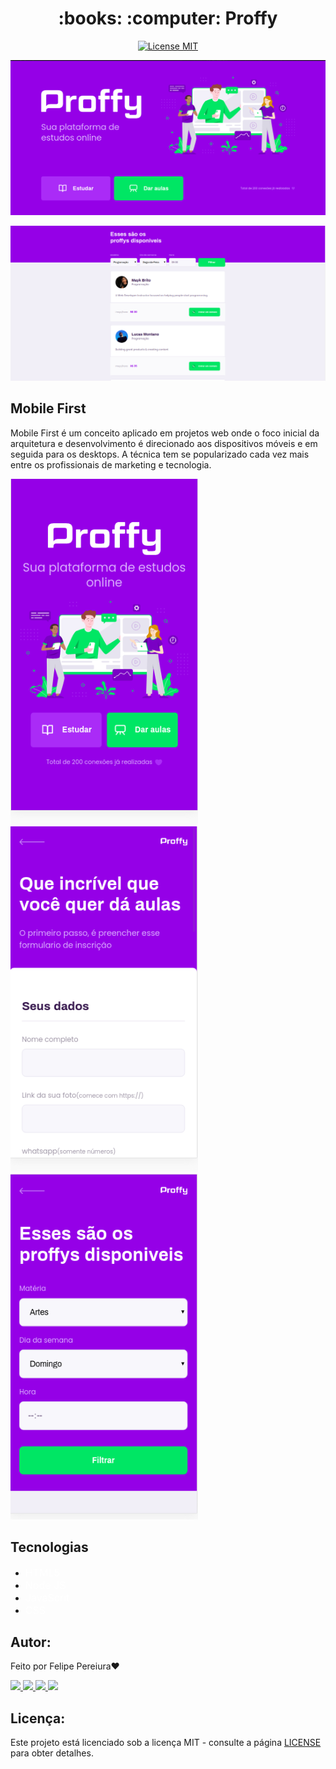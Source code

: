 <h1 align="center"> :books: :computer: Proffy </h1>
<p align="center">
  <a href="https://opensource.org/licenses/MIT">
    <img src="https://img.shields.io/badge/License-MIT-blue.svg" alt="License MIT">
  </a>
</p>


![proffy](https://github.com/pereirafelipe/proffy-nlw2/blob/master/public/images/proffy.png)

![lista](https://github.com/pereirafelipe/proffy-nlw2/blob/master/public/images/proffyList.png)





## Mobile First
<p> Mobile First é um conceito aplicado em projetos web onde o foco inicial da arquitetura e desenvolvimento é direcionado aos dispositivos móveis e em seguida para os desktops. A técnica tem se popularizado cada vez mais entre os profissionais de marketing e tecnologia. 


<div "display: flex">
<img src="https://github.com/pereirafelipe/proffy-nlw2/blob/master/public/images/mobile1.png" width="300px" height="553" alt="mobile1">
<img src="https://github.com/pereirafelipe/proffy-nlw2/blob/master/public/images/mobile2.png" width="300px" height="553" alt="mobile1">
<img src="https://github.com/pereirafelipe/proffy-nlw2/blob/master/public/images/mobile3.png" width="300px" height ="553" alt="mobile1">



## Tecnologias

- <a href="https://www.learn-html.org/" style="text-decoration: none; font-size: 16px; color: #fff;" >HTML5 </a>
- <a href="https://nodejs.org/en/" style="text-decoration: none; font-size: 16px; color: #fff;" >Node JS </a>
- <a href="https://www.javascript.com/" style="text-decoration: none; font-size: 16px; color: #fff;" >JavaScrit </a>
- <a href="https://www.learn-html.org/" style="text-decoration: none; font-size: 16px; color: #fff;" >CSS</a>



## Autor:

Feito  por Felipe Pereiura❤️ 

  <a href="https://github.com/pereirafelipe" alt="GitHub">
    <img src="https://img.shields.io/badge/-GitHub-000?style=flat-square&logo=Github&logoColor=white" />
  </a>
  <a href="https://www.linkedin.com/in/felipe-pereira-ferreira-2573521b1/" alt="LinkedIn">
    <img src="https://img.shields.io/badge/-LinkedIn-blue?style=flat-square&logo=Linkedin&logoColor=white" />
  </a>
  <a href="mailto:felp.pereira98@gmail.com" alt="Gmail">
    <img src="https://img.shields.io/badge/-Gmail-D54B3D?style=flat-square&logo=Gmail&logoColor=white" />
  </a>
  <a href="https://app.rocketseat.com.br/me/felipe-pereira-ferreira-1591152658" alt="Rocketseat">
    <img src="https://img.shields.io/badge/-Rocket-7159C1?style=flat-square&logoColor=white" />
  </a>

## Licença:

Este projeto está licenciado sob a licença MIT - consulte a página [LICENSE](https://opensource.org/licenses/MIT) para obter detalhes.




